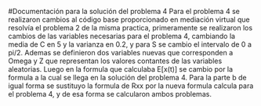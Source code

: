 #Documentación para la solución del problema 4
Para el problema 4 se realizaron cambios al código base proporcionado en mediación virtual que resolvía el problema 2 de la misma practica, primeramente se realizaron los cambios
de las variables necesarias para el problema 4, cambiando la media de C en 5 y la varianza en 0.2, y para S se cambio el intervalo de 0 a pi/2. Ademas se definieron dos variables
nuevas que corresponden a Omega y Z que representan los valores contantes de las variables aleatorias.
Luego en la formula que calculaba E[x(t)] se cambio por la formula a la cual se llega en la solución del problema 4. Para la parte b de igual forma se sustituyo la formula de 
Rxx por la nueva formula calcula para el problema 4, y de esa forma se calcularon ambos problemas.
